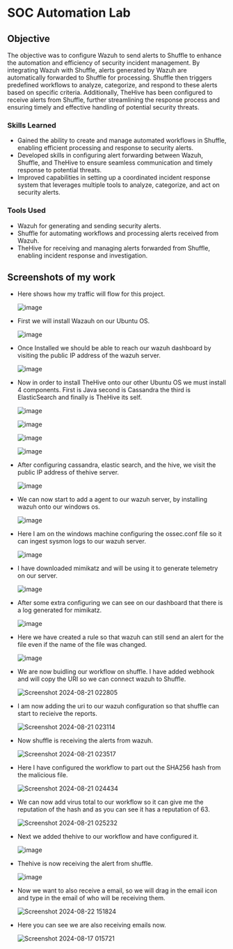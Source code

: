 # SOC Automation Lab

## Objective

The objective was to configure Wazuh to send alerts to Shuffle to enhance the automation and efficiency of security incident management. By integrating Wazuh with Shuffle, alerts generated by Wazuh are automatically forwarded to Shuffle for processing. Shuffle then triggers predefined workflows to analyze, categorize, and respond to these alerts based on specific criteria. Additionally, TheHive has been configured to receive alerts from Shuffle, further streamlining the response process and ensuring timely and effective handling of potential security threats.

### Skills Learned

-  Gained the ability to create and manage automated workflows in Shuffle, enabling efficient processing and response to security alerts.
-  Developed skills in configuring alert forwarding between Wazuh, Shuffle, and TheHive to ensure seamless communication and timely response to potential threats.
-  Improved capabilities in setting up a coordinated incident response system that leverages multiple tools to analyze, categorize, and act on security alerts.


### Tools Used

- Wazuh for generating and sending security alerts.
- Shuffle for automating workflows and processing alerts received from Wazuh.
- TheHive for receiving and managing alerts forwarded from Shuffle, enabling incident response and investigation.

## Screenshots of my work

- Here shows how my traffic will flow for this project.

  ![image](https://github.com/user-attachments/assets/3dd66ef8-bd6e-49bd-b8f1-a98794a95f36)

- First we will install Wazauh on our Ubuntu OS.
  
  ![image](https://github.com/user-attachments/assets/de282675-c67d-47b7-8bd0-97322796a7a0)

- Once Installed we should be able to reach our wazuh dashboard by visiting the public IP address of the wazuh server.

  ![image](https://github.com/user-attachments/assets/8ffdb13b-75a2-42b1-865c-fb4e1d1f27a6)

- Now in order to install TheHive onto our other Ubuntu OS we must install 4 components. First is Java second is Cassandra the third is ElasticSearch and finally is TheHive its self.

  ![image](https://github.com/user-attachments/assets/097dd0e1-9e76-45e7-b149-2ea4f82776ba)


  ![image](https://github.com/user-attachments/assets/8b17b61c-c12b-4598-aefc-0f078ceb4486)

  
  ![image](https://github.com/user-attachments/assets/97787763-2cd4-4a57-87df-d92c8b44ddd7)


  ![image](https://github.com/user-attachments/assets/19ad16f8-6b52-4d59-8651-604cfedb1288)

- After configuring cassandra, elastic search, and the hive, we visit the public IP address of thehive server.

  ![image](https://github.com/user-attachments/assets/32b33374-ab20-4a48-aeaa-69b3d5e0d3ce)

- We can now start to add a agent to our wazuh server, by installing wazuh onto our windows os.

  ![image](https://github.com/user-attachments/assets/4c2a0758-8c32-4457-82f3-bf65a675fe3e)

- Here I am on the windows machine configuring the ossec.conf file so it can ingest sysmon logs to our wazuh server.

  ![image](https://github.com/user-attachments/assets/7a79c90d-21c2-4ef6-bb75-7b75f194787e)

- I have downloaded mimikatz and will be using it to generate telemetry on our server.

  ![image](https://github.com/user-attachments/assets/d860fe8e-db41-4d40-a06c-c0760e0097c6)

- After some extra configuring we can see on our dashboard that there is a log generated for mimikatz.

   ![image](https://github.com/user-attachments/assets/d58b58e4-4d46-4b54-8aa3-cfcb7894bccb)
  

- Here we have created a rule so that wazuh can still send an alert for the file even if the name of the file was changed.

   ![image](https://github.com/user-attachments/assets/39718f5b-829c-4ce6-94a6-3ce3d8484e02)

- We are now buidling our workflow on shuffle. I have added webhook and will copy the URI so we can connect wazuh to Shuffle.

  ![Screenshot 2024-08-21 022805](https://github.com/user-attachments/assets/2d1768f5-3b24-4857-bd4e-134b68a7c19b)

- I am now adding the uri to our wazuh configuration so that shuffle can start to recieive the reports.

  ![Screenshot 2024-08-21 023114](https://github.com/user-attachments/assets/da3d4686-bf91-4854-bccd-0ae1251300b5)

- Now shuffle is receiving the alerts from wazuh.

   ![Screenshot 2024-08-21 023517](https://github.com/user-attachments/assets/0ecc95e9-dfd3-4825-b481-6221ce9e58ce)

- Here I have configured the workflow to part out the SHA256 hash from the malicious file.

   ![Screenshot 2024-08-21 024434](https://github.com/user-attachments/assets/b335476d-4773-448d-b865-a07894c62846)

- We can now add virus total to our workflow so it can give me the reputation of the hash and as you can see it has a reputation of 63.

   ![Screenshot 2024-08-21 025232](https://github.com/user-attachments/assets/d2f841a0-66a2-424e-80bf-b44445211f5b)

- Next we added thehive to our workflow and have configured it.

   ![image](https://github.com/user-attachments/assets/4d7eb471-1ab4-4f92-a51c-9ce8d4cda6f1)

- Thehive is now receiving the alert from shuffle.

   ![image](https://github.com/user-attachments/assets/04e385a8-6087-4653-943d-a809a8c8a4cc)

- Now we want to also receive a email, so we will drag in the email icon and type in the email of who will be receiving them.

   ![Screenshot 2024-08-22 151824](https://github.com/user-attachments/assets/c2e64c1d-a0e2-4741-96f2-c12ffc666e10)

- Here you can see we are also receiving emails now.

   ![Screenshot 2024-08-17 015721](https://github.com/user-attachments/assets/7c28ac92-9261-4646-adba-cbc8050d3771)

  
